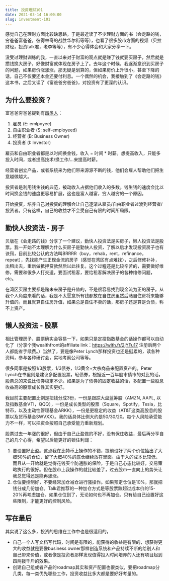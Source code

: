 ```yaml
---
title: 投资理财101
date: 2021-03-14 16:00:00
slug: investment-101
---
```


感觉自己在理财方面比较缺思路，于是最近读了不少理财方面的书（会走路的钱，穷爸爸富爸爸，彼得林奇的战胜华尔街等等），也看了很多股市方面的视频（贝拉财经，投资talk君，老李等等），有不少心得体会和大家分享一下。

<!--more-->

没受过理财训练的我，一直以来对于财富的观点就是赚了钱就要买房子，然后就是攒钱换大房子，好像财富就体现在房子上了。去年这个时候，我逐渐意识到买房子的问题，如果房价涨涨涨，那无疑是划算的，但如果房价上升很小，甚至下降的话，自己不仅要还本金还要付利息。一个偶然的机会，我接触到了《会走路的钱》这本书，之后又读了《富爸爸穷爸爸》，对投资有了更深的认识。

## 为什么要投资？

富爸爸穷爸爸提到有[四类人](https://www.richdad.com/cashflow-quadrant)：
1. 雇员 (E: emlpoyee)
2. 自由职业者 (S: self-employeed)
3. 经营者 (B: Business Owner)
4. 投资者 (I: Investor)

雇员和自由职业者都是以时间换金钱，收入 = 时间 * 时薪。想提高收入，只能多投入时间，或者提高技术/换工作/...来提高时薪。

经营者创立产品，或者系统来为他们带来源源不断的钱，他们会雇人帮助他们把生意越做越大。

投资者是利用钱生钱的典范，被动收入占据他们收入的多数。钱生钱的速度会比以时间换金钱的速度更容易扩展，这也是富人越富，穷人越穷的一个原因。

开始投资，培养自己对投资的理解会让自己逐渐从雇员/自由职业者过渡到经营者/投资者。只有这样，自己的收益才不会受自己有限的时间所局限。

## 勤快人投资法 - 房子

贝版在《会走路的钱》分享了一个建议，勤快人投资法是买房子，懒人投资法是股票。我一开始不太理解为什么买房子是勤快人投资，了解以后才发现投资房子也有诀窍，目前比较公认的方法叫BRRRR（buy，rehab，rent，refinance，repeat），先找能产生正现金流的房子（感觉在湾区有点难找），之后修修补补，出租出去，重新做抵押贷款然后以此往复。这个过程还是比较辛苦的，需要做好维修，需要和很多人打交道，要面试租客，要给租客解决房子的各种维修问题，etc。

在湾区买房主要都是赌未来房子是升值的，不是很容易找到现金流为正的房子。从我个人角度来看的话，我是不太愿意所有钱都放在自住房里然后赌自住房将来能够升值的。而且就算自住房升值，如果总是自住不卖的话，那房子还是算是负债，称不上资产。

## 懒人投资法 - 股票


相比管理房子，股票确实会容易一下，如果只是定投指数基金的话操作都可以自动化了（分享个我wealthfront的affiliate link：https://wlth.fr/2jYFu17 注册后两个人都能省手续费。）当然了，要是像Peter Lynch那样投资也还是挺累的，读各种资料，参与各种研讨会，实地考察公司等等。

很多同事是按照1/3股票，1/3债券，1/3黄金+大宗商品来配置资产的。Peter Lynch在书里则是建议多配置股票，轻债券，根据近一百年股市债市的对比的话，股票总的来说比债券稳定不少。如果是为了债券的固定收益的话，多配置一些股息收益高的股票成长性其实更好。

我目前主要配置比例是把钱分成3份，一份是跟踪大盘蓝筹股（AMZN, AAPL, 以及指数基金VTI，QQQ），一份是成长类型的股票（Square，Spotify，Tesla，比特币，以及主动性管理基金ARKK），一份是更稳定的收益（AT&T这类高股息的股票以及货币基金SWVXX）。我的话具体比例大约是50/30/20。每个人风险承受能力不一样，可以把资金按照自己承受能力重新规划。

股票过去一年涨的很好，但由于自己止盈做的不好，没有保住收益，最后再分享自己的几个心得，希望以后能更好的锁住利润：
1. 要设置好止盈。这点我在比特币上操作的不错，提前设好了两个价位抽出了大概50%的仓位，留了大概40%的底仓继续放在里面。由于入的成本比较低，而且从一开始就是觉得花钱买个防通胀的保险，于是自己心态比较好，交易策略执行的很好。但在股市上我操作的就比较差了，过去股市一直向上的势头让我总觉得还是能再涨涨。
2. 仓位要控制好，不要经常加仓减仓进行骚操作。如果预定仓位是10%，那就把钱分成几份加仓。Talk君推荐的一种加仓方式是等股票跌超过成本价的15-20%再考虑加仓。如果仓位到了，无论如何也不再加仓。只有给自己设置好这些限制，才能更好的控制风险。


## 写在最后

其实说了这么多，投资的思维在工作中也是很适用的，
- 自己一个人写文档写代码，时间是有限的，能获得的收益是有限的，想获得更大的收益就是要像business owner那样创造系统和产品持续不断的给别人和自己带来价值，或者像是投资者那样发现值得投入时间培养的人还有项目起到四两拨千斤的效果。
- 创建自己组或者产品的roadmap其实和资产配置也很类似，要把roadmap分几类，每一类优先哪些工作，投资收益比多大都是要好好考量的。

